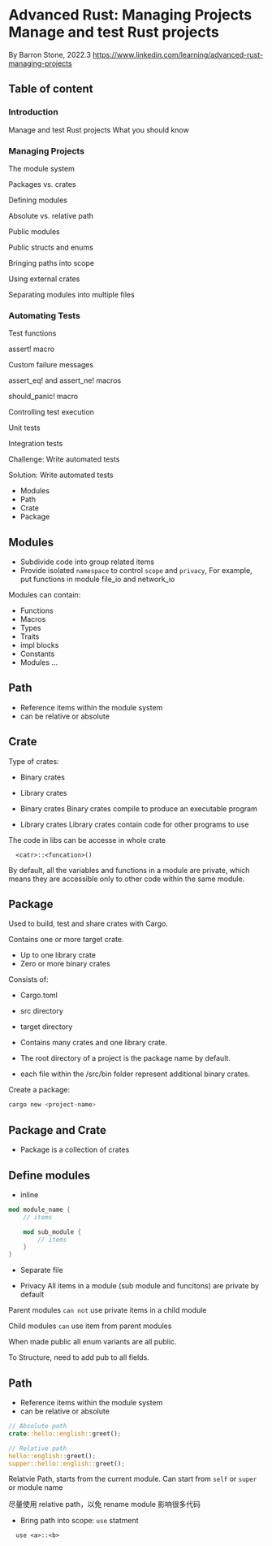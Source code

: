 # Advanced Rust: Managing Projects Manage and test Rust projects

By Barron Stone, 2022.3
https://www.linkedin.com/learning/advanced-rust-managing-projects

## Table of content

### Introduction

Manage and test Rust projects
What you should know

### Managing Projects

The module system

Packages vs. crates

Defining modules

Absolute vs. relative path

Public modules

Public structs and enums

Bringing paths into scope

Using external crates

Separating modules into multiple files

### Automating Tests

Test functions

assert! macro

Custom failure messages

assert_eq! and assert_ne! macros

should_panic! macro

Controlling test execution

Unit tests

Integration tests

Challenge: Write automated tests

Solution: Write automated tests

- Modules
- Path
- Crate
- Package

## Modules

- Subdivide code into group related items
- Provide isolated `namespace` to control `scope` and `privacy`, For example, put functions in module file_io and network_io

Modules can contain:

- Functions
- Macros
- Types
- Traits
- impl blocks
- Constants
- Modules ...

## Path

- Reference items within the module system
- can be relative or absolute

## Crate

Type of crates:

- Binary crates
- Library crates

- Binary crates
  Binary crates compile to produce an executable program

- Library crates
  Library crates contain code for other programs to use

The code in libs can be accesse in whole crate

```
  <catr>::<funcation>()
```

By default, all the variables and functions in a module are private, which means they are accessible only to other code within the same module.

## Package

Used to build, test and share crates with Cargo.

Contains one or more target crate.

- Up to one library crate
- Zero or more binary crates

Consists of:

- Cargo.toml
- src directory
- target directory

- Contains many crates and one library crate.
- The root directory of a project is the package name by default.
- each file within the /src/bin folder represent additional binary crates.

Create a package:

```sh
cargo new <project-name>
```

## Package and Crate

- Package is a collection of crates

## Define modules

- inline

```rust
mod module_name {
    // items

    mod sub_module {
        // items
    }
}
```

- Separate file

- Privacy
  All items in a module (sub module and funcitons) are private by default

Parent modules `can not` use private items in a child module

Child modules `can` use item from parent modules

When made public all enum variants are all public.

To Structure, need to add pub to all fields.

## Path

- Reference items within the module system
- can be relative or absolute

```rust
// Absolute path
crate::hello::english::greet();

// Relative path
hello::english::greet();
supper::hello::english::greet();
```

Relatvie Path, starts from the current module. Can start from `self` or `super` or module name

尽量使用 relative path，以免 rename module 影响很多代码

- Bring path into scope: `use` statment

```
  use <a>::<b>
```
